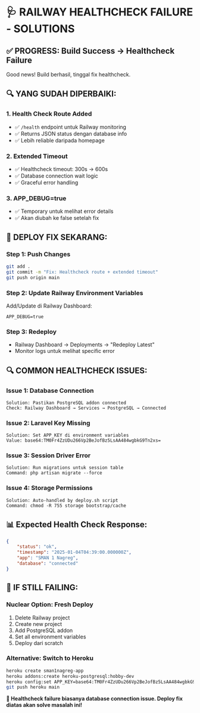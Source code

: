 # 🩺 RAILWAY HEALTHCHECK FAILURE - SOLUTIONS

## ✅ **PROGRESS: Build Success → Healthcheck Failure**

Good news! Build berhasil, tinggal fix healthcheck.

## 🔍 **YANG SUDAH DIPERBAIKI:**

### 1. **Health Check Route Added**

-   ✅ `/health` endpoint untuk Railway monitoring
-   ✅ Returns JSON status dengan database info
-   ✅ Lebih reliable daripada homepage

### 2. **Extended Timeout**

-   ✅ Healthcheck timeout: 300s → 600s
-   ✅ Database connection wait logic
-   ✅ Graceful error handling

### 3. **APP_DEBUG=true**

-   ✅ Temporary untuk melihat error details
-   ✅ Akan diubah ke false setelah fix

## 🚀 **DEPLOY FIX SEKARANG:**

### Step 1: Push Changes

```bash
git add .
git commit -m "Fix: Healthcheck route + extended timeout"
git push origin main
```

### Step 2: Update Railway Environment Variables

Add/Update di Railway Dashboard:

```
APP_DEBUG=true
```

### Step 3: Redeploy

-   Railway Dashboard → Deployments → "Redeploy Latest"
-   Monitor logs untuk melihat specific error

## 🔍 **COMMON HEALTHCHECK ISSUES:**

### Issue 1: Database Connection

```
Solution: Pastikan PostgreSQL addon connected
Check: Railway Dashboard → Services → PostgreSQL → Connected
```

### Issue 2: Laravel Key Missing

```
Solution: Set APP_KEY di environment variables
Value: base64:TM0Fr4ZzUDu266Vp2BeJofBz5LsAA484wgbkG9Tn2xs=
```

### Issue 3: Session Driver Error

```
Solution: Run migrations untuk session table
Command: php artisan migrate --force
```

### Issue 4: Storage Permissions

```
Solution: Auto-handled by deploy.sh script
Command: chmod -R 755 storage bootstrap/cache
```

## 📊 **Expected Health Check Response:**

```json
{
    "status": "ok",
    "timestamp": "2025-01-04T04:39:00.000000Z",
    "app": "SMAN 1 Nagreg",
    "database": "connected"
}
```

## 🚨 **IF STILL FAILING:**

### Nuclear Option: Fresh Deploy

1. Delete Railway project
2. Create new project
3. Add PostgreSQL addon
4. Set all environment variables
5. Deploy dari scratch

### Alternative: Switch to Heroku

```bash
heroku create sman1nagreg-app
heroku addons:create heroku-postgresql:hobby-dev
heroku config:set APP_KEY=base64:TM0Fr4ZzUDu266Vp2BeJofBz5LsAA484wgbkG9Tn2xs=
git push heroku main
```

**🎯 Healthcheck failure biasanya database connection issue. Deploy fix diatas akan solve masalah ini!**
